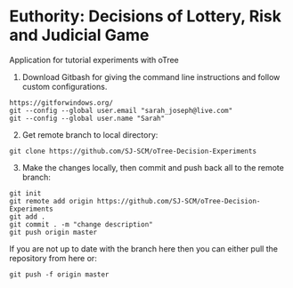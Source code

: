 # Euthority: Decisions of Lottery, Risk and Judicial Game
Application for tutorial experiments with oTree

1. Download Gitbash for giving the command line instructions and follow custom configurations. 
```
https://gitforwindows.org/
git --config --global user.email "sarah_joseph@live.com"
git --config --global user.name "Sarah"
```

2. Get remote branch to local directory:
```
git clone https://github.com/SJ-SCM/oTree-Decision-Experiments
```
3. Make the changes locally, then commit and push back all to the remote branch:
```
git init
git remote add origin https://github.com/SJ-SCM/oTree-Decision-Experiments
git add .
git commit . -m "change description"
git push origin master
```
If you are not up to date with the branch here then you can either pull the repository from here or:
```
git push -f origin master
```
